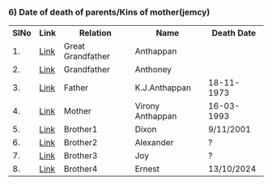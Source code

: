 


### 6) Date of death of parents/Kins of mother(jemcy)
<table>
<tr><th>SlNo</th><th>Link</th><th>Relation</th><th>Name</th><th>Death Date</th></tr>
  <tr><td>1.</td><td><a href="">Link</a></td><td>Great Grandfather</td><td>Anthappan</td><td></td></tr>
  <tr><td>2.</td><td><a href="">Link</a></td><td>Grandfather</td><td>Anthoney</td><td></td></tr> 
  <tr><td>3.</td><td><a href="">Link</a></td><td>Father</td><td>K.J.Anthappan</td><td>18-11-1973</td></tr>
  <tr><td>4.</td><td><a href="">Link</a></td><td>Mother</td><td>Virony Anthappan</td><td>16-03-1993</td></tr>
   <tr><td>5.</td><td><a href="">Link</a></td><td>Brother1</td><td>Dixon</td><td>9/11/2001</td></tr>
  <tr><td>6.</td><td><a href="">Link</a></td><td>Brother2</td><td>Alexander</td><td>?</td></tr>
  <tr><td>7.</td><td><a href="">Link</a></td><td>Brother3</td><td>Joy</td><td>?</td></tr>
  <tr><td>8.</td><td><a href="">Link</a></td><td>Brother4</td><td>Ernest</td><td>13/10/2024</td></tr>
</table>
